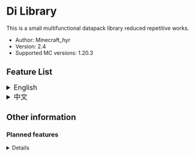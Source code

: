 # Di Library

This is a small multifunctional datapack library reduced repetitive works.

- Author: Minecraft_hyr
- Version: 2.4
- Supported MC versions: 1.20.3

## Feature List

<details><summary style="font-size:18px">English</summary>

### Fabric Convention Tags (namespace: c)

- Tags from [Fabric API](https://modrinth.com/mod/fabric-api) / Fabric Convention Tags  
  For mod compatibility.  
  License [LGPL-2.1-only](https://www.gnu.org/licenses/old-licenses/lgpl-2.1.en.html)


### Retina files (namespace: retina)

- See [Retina](https://modrinth.com/datapack/retina)  
  For raycast.

### Minecraft files (namespace: minecraft)

- If you want to embed Di Library in your datapack, please add functions in minecraft tag file

### Di Library files (namespace: dilib)

- If player join the game and there is only 1 player, game will run `function #minecraft:load` (reload only functions)
- Stored some **tags & item_modifiers & predicates**
- If a item has tag `{clear:1b}`, it will be clear in inventory / in world

- `/function dilib:presets/objectives`:  
  **This function will load when install.**

  Load some scoreboard objectives. Some display name is official translate text. Can be used for check statics, but please do not modify these scores

- `/function dilib:presets/const`:  
  **This function will load when install.**  
  Add to the `const` objectives:  
   -1000..1000  
   ±(10^\*), ±(10^\*-1)  
   ±(2^\*), ±(2^\*-1)  
   10\* 100..1000，-100..-1000

  Add into `storage dilib:const`: `pi:3.141592653589793d,tau:6.283185307179586d,e:2.718281828459045d`

- `/function dilib:presets/durability`:  
  Calculate damage to item for unbreaking item.  
  Input:  
  `score damage dilib..temp`: Expect damage to item (default: 1)  
  `storage dilib:data temp`: Item NBT (`id`,`tag`,`Count`)  
  `storage dilib:data temp.slot`: Item slot string for `/item` command

- `/function dilib:presets/explosion`:  
  Explosion selecting location without creeper ghost.  
  Macro:  
  `$(radius)`: NBT `ExplosionRadius`

- `/function dilib:presets/uuid_pointing`:  
  Select entity that UUID pointing (from [Moxlib](https://modrinth.com/datapack/moxlib)).  
  Macro:  
  `$(UUID)`: Target player (only works for player).  
  `$(command)`: The command will running on target player.

- `/function dilib:presets/kill`  
  A powerful kill won't keep anything

  `tag global.ignore`

- `/function dilib:debug`:

  - First execute: Show particles at marker, notification when function loaded, show player's dilib only actions in action bar.
  - Second execute: Remove all features.

Add your functions in tags to run function every times event happen:

| _Player_

- `tag/functions #dilib:player/trigger_menus`:

  Execute when `/trigger menus`.  
  Example:

  ```mcfunction
  tellraw @s {"text": "[Minecraft Remade]","clickEvent": {"action": "run_command","value": "/function mc_remade:tag/menu/configs/1"},"hoverEvent": {"action": "show_text","contents": "Click me to config Minecraft Remade"},"color": "green"}
  ```

- `tag/functions #dilib:player/new`:

  Execute when new player join.

  - `players @s dilib..player_id`: (In world) Player ID
  - `players players dilib..player_id`: Joined player counter

- `tag/functions #dilib:player/death`:

  Execute when player death.

- `tag/functions #dilib:player/respawn`:

  Execute when player respawn.

- `tag/functions #dilib:player/sneak_end`:

  Execute when player stops sneaking.

  - `@s dilib.custom..sneak_time`: Player sneaked time when stops sneaking

- `tag/functions #dilib:player/jump`:

  Execute when player jump.

- `tag/functions #dilib:player/fall_end`:

  Execute when player stops falling.

  - `@s dilib..fall_one_cm`: Player felled distance when stops falling

- `tag/functions #dilib:player/level_changed`

  Execute when player level changed.

  - `@s dilib..stored_level`: Last tick level
  - `@s level`: Current level
  - `step dilib..temp`: Level stepped

| _Entity_

- `tag/functions #dilib:entity/new`:

  Execute when new entity appear.

- `tag/functions #dilib:entity/new/item_checker`:

  Execute when new item appear.

  - `@s` select the armor_stand that mainhand hold the item \*: Modifies to the item will apply to `storage dilib:data temp.Item`
  - `@e[tag=dilib.this,limit=1]` select the Item (Entity)
  - `storage dilib:data temp.Item` Item data

- `tag/functions #dilib:entity/new/item_check`:

  Execute when new item appear.

  - `storage dilib:data temp.Item` Item data \*: Modifies to the Item data will apply to Item (Entity)

| _World_

- `tag/functions #dilib:world/day_changed`:

  Execute when day changed.

  - `stored_day dilib..data`: Last tick day
  - `current_day dilib..data`: Current day
  - `step dilib..temp`: Day stepped

- `tag/functions #dilib:world/daytime_changed`:

  Execute when daytime changed.

  - `stored_daytime dilib..data`: Last tick daytime
  - `current_daytime dilib..data`: Current daytime
  - `step dilib..temp`: Daytime stepped

</details>

<details><summary style="font-size:18px">中文</summary>

### Fabric Convention Tags (namespace: c)

- 标签来自 [Fabric API](https://modrinth.com/mod/fabric-api) / Fabric Convention Tags  
  为兼容模组添加。  
  许可证 [LGPL-2.1-only](https://www.gnu.org/licenses/old-licenses/lgpl-2.1.en.html)


### Retina files (namespace: retina)

- 见 [Retina](https://modrinth.com/datapack/retina)  
  为视线追踪添加。

### Minecraft 文件(命名空间: minecraft)

- 如果你要把 Di Library 内置在你的数据包里，请在你的对应标签文件中添加函数

### Di Library 文件(命名空间: dilib)

- 如果玩家加入世界且只有一个玩家，会执行 `function #minecraft:load` (只重载函数)
- 存放了一些**标签、物品修饰器、谓词**
- 如果一个物品有标签`{clear:1b}`，它在物品栏或在世界里会被清除。

- `/function dilib:presets/objectives`:  
  **该功能在安装时会被加载。**  
  加载一些计分项。部分显示出的名称是官方的可翻译文本。可以用来统计数据，但请不要修改这些数据

- `/function dilib:presets/const`:  
  **该功能在安装时会被加载。**  
  向计分项 const 里加入:  
   -1000..1000  
   ±(10^\*), ±(10^\*-1)  
   ±(2^\*), ±(2^\*-1)  
   10\* -100..1000，-100..-1000

  - 向 `storage dilib:const` 加入: `pi:3.141592653589793d,tau:6.283185307179586d,e:2.718281828459045d`

- `/function dilib:presets/durability`:  
  计算有耐久附魔的物品耐久  
  输入:  
  `score damage dilib..temp`: 预期对物品的伤害 (默认: 1)  
  `storage dilib:data temp`: 物品 NBT (`id`, `tag`, `Count`)  
  `storage dilib:data temp.slot`: 对 `/item` 命令使用的槽位名称

- `/function dilib:presets/explosion`:  
  在当前位置执行没有苦力怕鬼影的爆炸。  
  宏:  
  `$(radius)`: NBT `ExplosionRadius`

- `/function dilib:presets/uuid_pointing`:  
  选中 UUID 指向的实体 (来自 [Moxlib](https://modrinth.com/datapack/moxlib)).  
  宏:  
  `$(UUID)`: 目标玩家 (只对玩家有效)。  
  `$(command)`: 目标玩家执行的命令。

- `/function dilib:presets/kill`  
  不保留任何东西的 kill

  `tag global.ignore`

- `/function dilib:debug`:

  - 第一次执行: 每一秒在标记处显示粒子，函数加载完毕时进行反馈，显示玩家在DiLib专属的动作于快捷栏标题。
  - 第二次执行: 清除上述所有特性

将你的函数加入标签，函数会在事件发生时运行：

| _玩家_

- `tag/functions #dilib:player/trigger_menus`:

  在 `/trigger menus` 时触发。  
  例:

  ```mcfunction
  tellraw @s {"text": "[Minecraft Remade]","clickEvent": {"action": "run_command","value": "/function mc_remade:tag/menu/configs/1"},"hoverEvent": {"action": "show_text","contents": "Click me to config Minecraft Remade"},"color": "green"}
  ```

- `tag/functions #dilib:player/new`:

  新玩家加入时触发。

  - `dilib:tags/advancements/tick`:

    - `@s dilib..player_id`: （世界中的）玩家 ID
    - `players dilib..player_id`: 进入过的玩家总数

- `tag/functions #dilib:player/death`:

  玩家死亡时触发。

- `tag/functions #dilib:player/respawn`:

  玩家重生时触发。

- `tag/functions #dilib:player/sneak_end`:

  玩家潜行结束时触发。

  - `@s dilib.custom..sneak_time`: 玩家潜行结束时的潜行时间

- `tag/functions #dilib:player/jump`:

  玩家跳跃时触发。

- `tag/functions #dilib:player/fall_end`:

  玩家摔落结束时触发。

  - `@s dilib..fall_one_cm`: 玩家摔落结束时的摔落距离

- `tag/functions #dilib:player/level_changed`

  玩家等级改变时触发。

  - `@s dilib..stored_level`: 上一刻的等级
  - `@s level`: 当前等级
  - `step dilib..temp`: 步进的等级

| _实体_

- `tag/functions #dilib:entity/new`:

  新实体出现时触发。

- `tag/functions #dilib:entity/new/item_checker`:

  新物品出现时触发。

  - `@s`主手持有物品的盔甲架 \*: 更改物品会应用于对应的`storage dilib:data temp.Item`上
  - `@e[tag=dilib.this,limit=1]`选中当前物品（实体）
  - `storage dilib:data temp.Item`: 物品数据

- `tag/functions #dilib:entity/new/item_check`:

  新物品出现时触发。

  - `storage dilib:data temp.Item`: 物品数据 \*: 更改物品数据会应用于对应的物品（实体）上

| _世界_

- `tag/functions #dilib:world/day_changed`:

  日期变化时触发。

  - `stored_day dilib..data`: 上一刻的日期
  - `current_day dilib..data`: 当前日期
  - `step dilib..temp`: 步进的日期

- `tag/functions #dilib:world/daytime_changed`:

  今日时间变化时触发。

  - `stored_daytime dilib..data`: 上一刻的今日时间
  - `current_daytime dilib..data`: 当前今日时间
  - `step dilib..temp`: 步进的时间

</details>

## Other information

### Planned features

<details>

More features in 1.20.3:

- Math

</details>
